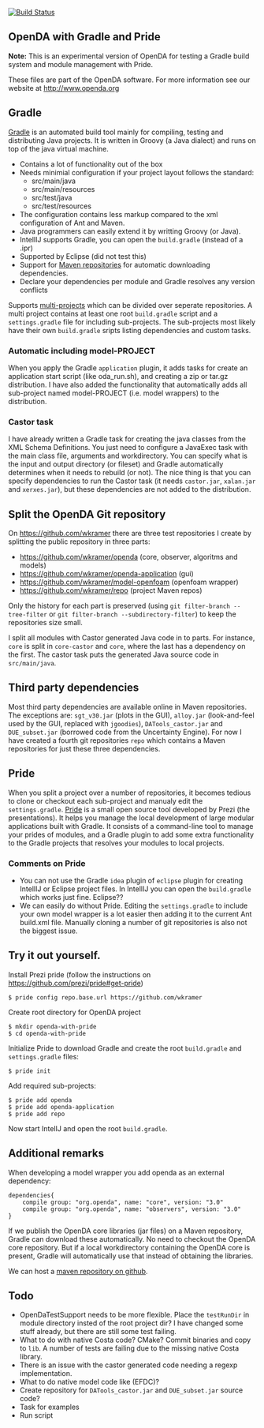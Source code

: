 [![Build Status](https://travis-ci.org/wkramer/openda.svg?branch=master)](https://travis-ci.org/wkramer/openda)

OpenDA with Gradle and Pride
----------------------------

**Note:** This is an experimental version of OpenDA for testing a Gradle build system and module management with Pride.

These files are part of the OpenDA software. For more information see our website at
http://www.openda.org

## Gradle

[Gradle](https://gradle.org) is an automated build tool mainly for compiling, testing and distributing Java projects. 
It is written in Groovy (a Java dialect) and runs on top of the java virtual machine.

 - Contains a lot of functionality out of the box
 - Needs minimial configuration if your project layout follows the standard:
    - src/main/java
    - src/main/resources
    - src/test/java
    - src/test/resources
 - The configuration contains less markup compared to the xml configuration of Ant and Maven. 
 - Java programmers can easily extend it by writting Groovy (or Java).
 - IntellIJ supports Gradle, you can open the `build.gradle` (instead of a .ipr)
 - Supported by Eclipse (did not test this)
 - Support for [Maven repositories](https://mvnrepository.com) for automatic downloading dependencies.
 - Declare your dependencies per module and Gradle resolves any version conflicts

Supports [multi-projects](https://docs.gradle.org/current/userguide/multi_project_builds.html) which can be divided over seperate repositories. A multi project contains at least one root `build.gradle` script and a `settings.gradle` file for including sub-projects. The sub-projects most likely have their own `build.gradle` sripts listing dependencies and custom tasks.

### Automatic including model-PROJECT 

When you apply the Gradle `application` plugin, it adds tasks for create an application start script (like oda_run.sh), and creating a zip or tar.gz distribution. I have also added the functionality that automatically adds all sub-project named model-PROJECT (i.e. model wrappers) to the distribution. 

### Castor task

I have already written a Gradle task for creating the java classes from the XML Schema Definitions. 
You just need to configure a JavaExec task with the main class file, arguments and workdirectory. You can specify what is the input and output directory (or fileset) and Gradle automatically determines when it needs to rebuild (or not). The nice thing is that you can specify dependencies to run the Castor task (it needs `castor.jar`, `xalan.jar` and `xerxes.jar`), but these dependencies are not added to the distribution. 

## Split the OpenDA Git repository

On https://github.com/wkramer there are three test repositories I create by splitting the public repository in three parts:

- https://github.com/wkramer/openda (core, observer, algoritms and models)
- https://github.com/wkramer/openda-application (gui)
- https://github.com/wkramer/model-openfoam (openfoam wrapper)
- https://github.com/wkramer/repo (project Maven repos)

Only the history for each part is preserved (using `git filter-branch --tree-filter` or `git filter-branch --subdirectory-filter`) to keep the repositories size small. 

I split all modules with Castor generated Java code in to parts. For instance, `core` is split in `core-castor` and `core`, where the last has a dependency on the first. The castor task puts the generated Java source code in `src/main/java`. 

## Third party dependencies 

Most third party dependencies are available online in Maven repositories. The exceptions are: `sgt_v30.jar` (plots in the GUI), `alloy.jar` (look-and-feel used by the GUI, replaced with `jgoodies`), `DATools_castor.jar` and `DUE_subset.jar` (borrowed code from the Uncertainty Engine). For now I have created a fourth git repositories `repo` which contains a Maven repositories for just these three dependencies.

## Pride

When you split a project over a number of repositories, it becomes tedious to clone or checkout each sub-project and manualy edit the `settings.gradle`. [Pride](https://github.com/prezi/pride) is a small open source tool developed by Prezi (the presentations). It helps you manage the local development of large modular applications built with Gradle. It consists of a command-line tool to manage your prides of modules, and a Gradle plugin to add some extra functionality to the Gradle projects that resolves your modules to local projects.

### Comments on Pride

- You can not use the Gradle `idea` plugin of `eclipse` plugin for creating IntellIJ or Eclipse project files. In IntellIJ you can open the `build.gradle` which works just fine. Eclipse??
- We can easily do without Pride. Editing the `settings.gradle` to include your own model wrapper is a lot easier then adding it to the current Ant build.xml file. Manually cloning a number of git repositories is also not the biggest issue.


## Try it out yourself. 

Install Prezi pride (follow the instructions on https://github.com/prezi/pride#get-pride)

    $ pride config repo.base.url https://github.com/wkramer

Create root directory for OpenDA project

    $ mkdir openda-with-pride
    $ cd openda-with-pride

Initialize Pride to download Gradle and create the root `build.gradle` and `settings.gradle` files:

    $ pride init

Add required sub-projects:

    $ pride add openda
    $ pride add openda-application
    $ pride add repo

Now start IntelIJ and open the root `build.gradle`.

## Additional remarks

When developing a model wrapper you add openda as an external dependency:

    dependencies{
        compile group: "org.openda", name: "core", version: "3.0"
        compile group: "org.openda", name: "observers", version: "3.0"
    }

If we publish the OpenDA core libraries (jar files) on a Maven repository, Gradle can download these automatically. No need to checkout the OpenDA core repository. But if a local workdirectory containing the OpenDA core is present, Gradle will automatically use that instead of obtaining the libraries.

We can host a [maven repository on github](https://github.com/github/maven-plugins#readme).

## Todo

- OpenDaTestSupport needs to be more flexible. Place the `testRunDir` in module directory insted of the root project dir?  I have changed some stuff already, but there are still some test failing.
- What to do with native Costa code? CMake? Commit binaries and copy to `lib`. A number of tests are failing due to the missing native Costa library. 
- There is an issue with the castor generated code needing a regexp implementation.
- What to do native model code like (EFDC)? 
- Create repository for `DATools_castor.jar` and `DUE_subset.jar` source code?
- Task for examples
- Run script


